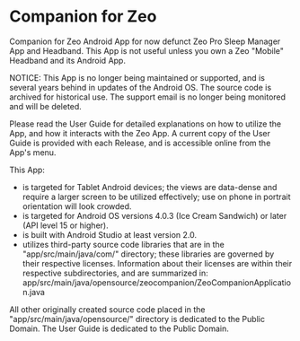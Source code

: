 # Companion for Zeo
Companion for Zeo Android App for now defunct Zeo Pro Sleep Manager App and Headband.  This App is not useful unless you own a Zeo "Mobile" Headband and its Android App.

NOTICE: This App is no longer being maintained or supported, and is several years behind in updates of the Android OS.  The source code is archived for historical use.  The support email is no longer being monitored and will be deleted.

Please read the User Guide for detailed explanations on how to utilize the App, and how it interacts with the Zeo App.
A current copy of the User Guide is provided with each Release, and is accessible online from the App's menu.

This App:
- is targeted for Tablet Android devices; the views are data-dense and require a larger screen to be utilized effectively; use on phone in portrait orientation will look crowded.
- is targeted for Android OS versions 4.0.3 (Ice Cream Sandwich) or later (API level 15 or higher).
- is built with Android Studio at least version 2.0.
- utilizes third-party source code libraries that are in the "app/src/main/java/com/" directory; these libraries are governed by their respective licenses.
        Information about their licenses are within their respective subdirectories, and are summarized in:
        app/src/main/java/opensource/zeocompanion/ZeoCompanionApplication.java

All other originally created source code placed in the "app/src/main/java/opensource/" directory is dedicated to the Public Domain.
The User Guide is dedicated to the Public Domain.
